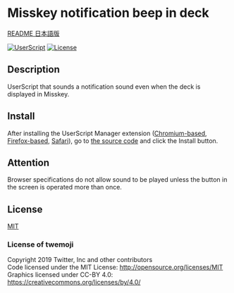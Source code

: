 # Misskey notification beep in deck

[README 日本語版](./README_ja.md)

[![UserScript](https://img.shields.io/badge/Framework-UserScript-blue.svg)](https://en.wikipedia.org/wiki/Userscript)
[![License](https://img.shields.io/github/license/hidao80/UserScript)](/LICENSE)

## Description

UserScript that sounds a notification sound even when the deck is displayed in Misskey.

## Install

After installing the UserScript Manager extension ([Chromium-based][chrome-extension], [Firefox-based][firefox-extension], [Safari][safari-extension]), go to [the source code][source] and click the Install button.

[chrome-extension]: https://chrome.google.com/webstore/detail/tampermonkey/dhdgffkkebhmkfjojejmpbldmpobfkfo "Tampermonkey"
[firefox-extension]: https://addons.mozilla.org/en-US/firefox/addon/tampermonkey/ "Tampermonkey"
[safari-extension]: https://apps.apple.com/us/app/userscripts/id1463298887 "UserScripts"
[source]: https://github.com/hidao80/UserScript/raw/main/MisskeyNoMisskeyNotificationBeepInDecktesSpeech/MisskeyNoMisskeyNotificationBeepInDecktesSpeech.user.js "Source code"

## Attention

Browser specifications do not allow sound to be played unless the button in the screen is operated more than once.

## License

[MIT](/LICENSE)

### License of twemoji

Copyright 2019 Twitter, Inc and other contributors\
Code licensed under the MIT License: <http://opensource.org/licenses/MIT>\
Graphics licensed under CC-BY 4.0: <https://creativecommons.org/licenses/by/4.0/>

